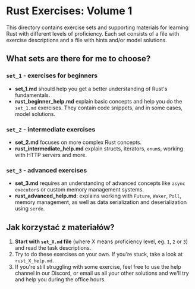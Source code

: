 # Rust Exercises: Volume 1

This directory contains exercise sets and supporting materials for learning Rust with different levels of proficiency. Each set consists of a file with exercise descriptions and a file with hints and/or model solutions.

## What sets are there for me to choose?

### `set_1` - exercises for beginners

- **set_1.md** should help you get a better understanding of Rust's fundamentals.
- **rust_beginner_help.md** explain basic concepts and help you do the `set_1.md` exercises. They contain code snippets, and in some cases, model solutions.

### `set_2` - intermediate exercises

- **set_2.md** focuses on more complex Rust concepts.
- **rust_intermediate_help.md** explain structs, iterators, `enum`s, working with HTTP servers and more.

### `set_3` - advanced exercises

- **set_3.md** requires an understanding of advanced concepts like `async executor`s or custom memory management systems.
- **rust_advanced_help.md**: explains working with `Future`, `Waker`, `Poll`, memory management, as well as data serialization and deserialization using `serde`.

## Jak korzystać z materiałów?

1. **Start with `set_X.md` file** (where X means proficiency level, eg. `1`, `2` or `3`) and read the task descriptions.
2. Try to do these exercises on your own. If you're stuck, take a look at `rust_X_help.md`.
3. If you're still struggling with some exercise, feel free to use the help channel in our Discord, or email us all your other solutions and we'll try and help you during the office hours.
